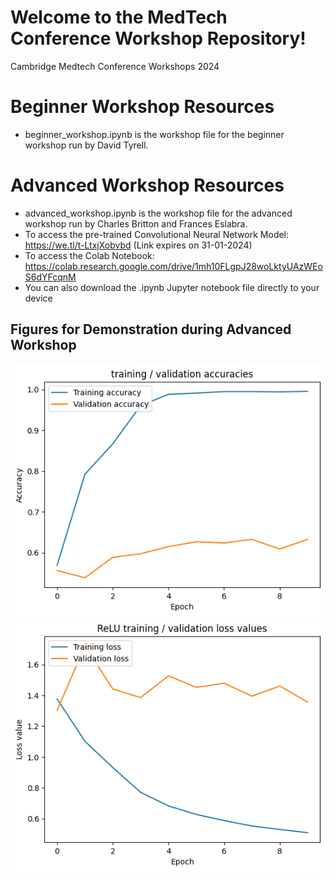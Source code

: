# Welcome to the MedTech Conference Workshop Repository!
Cambridge Medtech Conference Workshops 2024

# Beginner Workshop Resources
* beginner_workshop.ipynb is the workshop file for the beginner workshop run by David Tyrell.
  
# Advanced Workshop Resources
* advanced_workshop.ipynb is the workshop file for the advanced workshop run by Charles Britton and Frances Eslabra.
* To access the pre-trained Convolutional Neural Network Model: https://we.tl/t-LtxjXobvbd (Link expires on 31-01-2024)
* To access the Colab Notebook: https://colab.research.google.com/drive/1mh10FLgpJ28woLktyUAzWEoS6dYFcqnM
* You can also download the .ipynb Jupyter notebook file directly to your device

## Figures for Demonstration during Advanced Workshop
![epoch-accuracy](/images/epoch-accuracy.png)
![learning-curve](/images/learning-curve.png)
